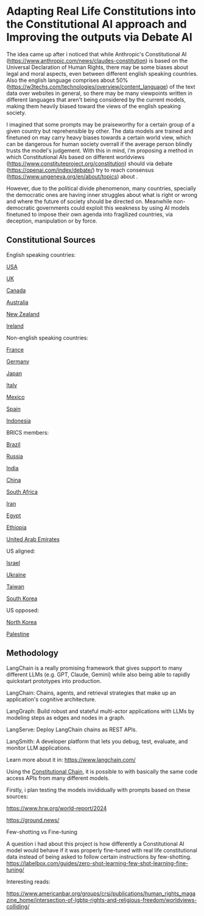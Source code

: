 # Adapting Real Life Constitutions into the Constitutional AI approach and Improving the outputs via Debate AI

The idea came up after i noticed that while Anthropic's Constitutional AI (https://www.anthropic.com/news/claudes-constitution) is based on the Universal Declaration of Human Rights, there may be some biases about legal and moral aspects, even between different english speaking countries. Also the english language comprises about 50% (https://w3techs.com/technologies/overview/content_language) of the text data over websites in general, so there may be many viewpoints written in different languages that aren't being considered by the current models, making them heavily biased toward the views of the english speaking society.

I imagined that some prompts may be praiseworthy for a certain group of a given country but reprehensible by other. The data models are trained and finetuned on may carry heavy biases towards a certain world view, which can be dangerous for
human society overrall if the average person blindly trusts the model's judgement.
With this in mind, i'm proposing a method in which Constitutional AIs based on different worldviews (https://www.constituteproject.org/constitution) should via debate (https://openai.com/index/debate/) try to reach consensus (https://www.ungeneva.org/en/about/topics) about .

However, due to the political divide phenomenon, many countries, specially the democratic ones are having inner struggles about what is right or wrong and where the future of society should be directed on.
Meanwhile non-democratic governments could exploit this weakness by using AI models finetuned to impose their own agenda into fragilized countries, via deception, manipulation or by force.

## Constitutional Sources
  English speaking countries:
  
  [USA](https://www.constituteproject.org/constitution/United_States_of_America_1992)
  
  [UK](https://www.constituteproject.org/constitution/United_Kingdom_2013)
  
  [Canada](https://www.constituteproject.org/constitution/Canada_2011)
  
  [Australia](https://www.constituteproject.org/constitution/Australia_1985)
  
  [New Zealand](https://www.constituteproject.org/constitution/New_Zealand_2014)
  
  [Ireland](https://www.constituteproject.org/constitution/Ireland_2019)

  Non-english speaking countries:
  
  [France](https://www.constituteproject.org/constitution/France_2008)
  
  [Germany](https://www.constituteproject.org/constitution/German_Federal_Republic_2014)
  
  [Japan](https://www.constituteproject.org/constitution/Japan_1946)
  
  [Italy](https://www.constituteproject.org/constitution/Italy_2020)
  
  [Mexico](https://www.constituteproject.org/constitution/Mexico_2015)
  
  [Spain](https://www.constituteproject.org/constitution/Spain_2011)
  
  [Indonesia](https://www.constituteproject.org/constitution/Indonesia_2002)
  
  
BRICS members:

  [Brazil](https://www.constituteproject.org/constitution/Brazil_2017)
  
  [Russia](https://www.constituteproject.org/constitution/Russia_2014)
  
  [India](https://www.constituteproject.org/constitution/India_2016)
  
  [China](https://www.constituteproject.org/constitution/China_2018)
  
  [South Africa](https://www.constituteproject.org/constitution/South_Africa_2012)
  
  [Iran](https://www.constituteproject.org/constitution/Iran_1989)
  
  [Egypt](https://www.constituteproject.org/constitution/Egypt_2019)
  
  [Ethiopia](https://www.constituteproject.org/constitution/Ethiopia_1994)
  
  [United Arab Emirates](https://www.constituteproject.org/constitution/United_Arab_Emirates_2009)


US aligned:

[Israel](https://www.constituteproject.org/constitution/Israel_2013)

[Ukraine](https://www.constituteproject.org/constitution/Ukraine_2019)

[Taiwan](https://www.constituteproject.org/constitution/Taiwan_2005)

[South Korea](https://www.constituteproject.org/constitution/Republic_of_Korea_1987)

US opposed:

[North Korea](https://www.constituteproject.org/constitution/Peoples_Republic_of_Korea_2016)

[Palestine](https://www.constituteproject.org/constitution/Palestine_2005)



## Methodology
LangChain is a really promising framework that gives support to many different LLMs (e.g. GPT, Claude, Gemini) while also being able to rapidly quickstart prototypes into production.

LangChain: Chains, agents, and retrieval strategies that make up an application's cognitive architecture.

LangGraph: Build robust and stateful multi-actor applications with LLMs by modeling steps as edges and nodes in a graph.

LangServe: Deploy LangChain chains as REST APIs.

LangSmith: A developer platform that lets you debug, test, evaluate, and monitor LLM applications.


Learn more about it in: https://www.langchain.com/

Using the [Constitutional Chain](https://python.langchain.com/v0.1/docs/guides/productionization/safety/constitutional_chain/), it is possible to with basically the same code access APIs from many different models.

Firstly, i plan testing the models invididually with prompts based on these sources:

https://www.hrw.org/world-report/2024

https://ground.news/

Few-shotting vs Fine-tuning

A question i had about this project is how differently a Constitutional AI model would behave if it was properly fine-tuned with real life constitutional data instead of being asked to follow certain instructions by few-shotting. https://labelbox.com/guides/zero-shot-learning-few-shot-learning-fine-tuning/

Interesting reads:

https://www.americanbar.org/groups/crsj/publications/human_rights_magazine_home/intersection-of-lgbtq-rights-and-religious-freedom/worldviews-colliding/
